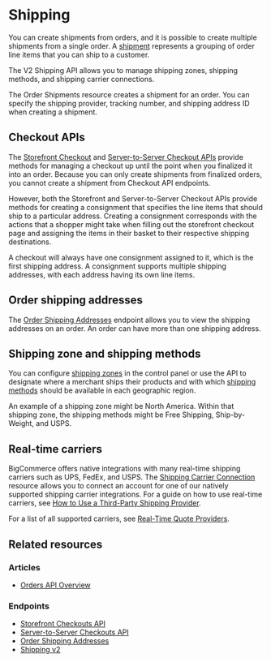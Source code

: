 # Shipping


You can create shipments from orders, and it is possible to create multiple shipments from a single order. A [shipment](/api-reference/orders/orders-api/order-shipments/createordershipments) represents a grouping of order line items that you can ship to a customer. 

The V2 Shipping API allows you to manage shipping zones, shipping methods, and shipping carrier connections.

The Order Shipments resource creates a shipment for an order. You can specify the shipping provider, tracking number, and shipping address ID when creating a shipment.

## Checkout APIs

The [Storefront Checkout](/api-reference/cart-checkout/storefront-checkout-api) and [Server-to-Server Checkout APIs](/api-reference/cart-checkout/server-server-checkout-api) provide methods for managing a checkout up until the point when you finalized it into an order. Because you can only create shipments from finalized orders, you cannot create a shipment from Checkout API endpoints.

However, both the Storefront and Server-to-Server Checkout APIs provide methods for creating a consignment that specifies the line items that should ship to a particular address. Creating a consignment corresponds with the actions that a shopper might take when filling out the storefront checkout page and assigning the items in their basket to their respective shipping destinations.

A checkout will always have one consignment assigned to it, which is the first shipping address. A consignment supports multiple shipping addresses, with each address having its own line items.

## Order shipping addresses

The [Order Shipping Addresses](/api-reference/store-management/orders/order-shipping-addresses/) endpoint allows you to view the shipping addresses on an order. An order can have more than one shipping address.

## Shipping zone and shipping methods

You can configure [shipping zones](/api-reference/store-management/shipping-api/shipping-zones) in the control panel or use the API to designate where a merchant ships their products and with which [shipping methods](/api-reference/store-management/shipping-api/shipping-method) should be available in each geographic region.

An example of a shipping zone might be North America. Within that shipping zone, the shipping methods might be Free Shipping, Ship-by-Weight, and USPS.

## Real-time carriers

BigCommerce offers native integrations with many real-time shipping carriers such as UPS, FedEx, and USPS. The [Shipping Carrier Connection](/api-reference/store-management/shipping-api/shipping-carrier) resource allows you to connect an account for one of our natively supported shipping carrier integrations. For a guide on how to use real-time carriers, see [How to Use a Third-Party Shipping Provider](/api-docs/store-management/shipping/use-shipping-provider).  

For a list of all supported carriers, see [Real-Time Quote Providers](https://support.bigcommerce.com/s/article/Setting-Up-a-Real-Time-Shipping-Quote-Shipping-Method?language=en_US#providers).

## Related resources

### Articles
* [Orders API Overview](/api-docs/orders/orders-api-overview)

### Endpoints
* [Storefront Checkouts API](/api-reference/cart-checkout/storefront-checkout-api)
* [Server-to-Server Checkouts API](/api-reference/cart-checkout/server-server-checkout-api)
* [Order Shipping Addresses](/api-reference/store-management/orders/order-shipping-addresses/)
* [Shipping v2](/api-reference/store-management/shipping-api)
